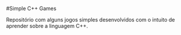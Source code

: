#Simple C++ Games

Repositório com alguns jogos simples desenvolvidos com o intuito de aprender sobre a linguagem C++.
